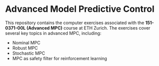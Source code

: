 # Advanced Model Predictive Control
This repository contains the computer exercises associated with the **151-0371-00L (Advanced MPC)** course at ETH Zurich. The exercises cover several key topics in advanced MPC, including:
- Nominal MPC 
- Robust MPC
- Stochastic MPC
- MPC as safety filter for reinforcement learning
